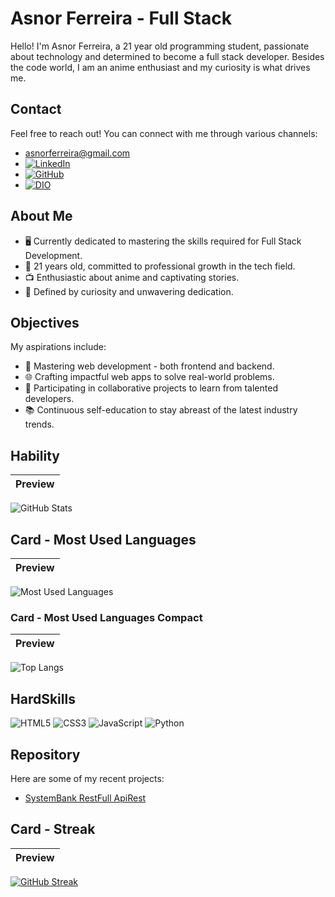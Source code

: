 # Asnor Ferreira - Full Stack

Hello! I'm Asnor Ferreira, a 21 year old programming student, passionate about technology and determined to become a full stack developer. Besides the code world, I am an anime enthusiast and my curiosity is what drives me.

## Contact

Feel free to reach out! You can connect with me through various channels:

- [asnorferreira@gmail.com](mailto:asnorferreira@gmail.com)
- [![LinkedIn](https://img.shields.io/badge/LinkedIn-000?style=for-the-badge&logo=linkedin&logoColor=0E76A8)](https://www.linkedin.com/in/asnor-ferreira-3a141a219/)
- [![GitHub](https://img.shields.io/badge/GitHub-000?style=for-the-badge&logo=GitHub)](https://github.com/asnorferreira?tab=repositories)
- [![DIO](https://img.shields.io/badge/MEU_PERFIL_NA_DIO-000?style=for-the-badge&logo=DIO)](https://web.dio.me/users/asnorferreira?tab=skills)

## About Me

- 🖥️ Currently dedicated to mastering the skills required for Full Stack Development.
- 🎉 21 years old, committed to professional growth in the tech field.
- 📺 Enthusiastic about anime and captivating stories.
- 🧐 Defined by curiosity and unwavering dedication.

## Objectives

My aspirations include:

- 🚀 Mastering web development - both frontend and backend.
- 🌐 Crafting impactful web apps to solve real-world problems.
- 🔄 Participating in collaborative projects to learn from talented developers.
- 📚 Continuous self-education to stay abreast of the latest industry trends.

## Hability
| Preview | 
|:-------:|
![GitHub Stats](https://github-readme-stats.vercel.app/api?username=asnorferreira&theme=transparent&bg_color=000&border_color=30A3DC&show_icons=true&icon_color=30A3DC&title_color=E94D5F&text_color=FFF)

## Card - Most Used Languages
| Preview | 
|:-------:|
![Most Used Languages](https://github-readme-stats-git-masterrstaa-rickstaa.vercel.app/api/top-langs/?username=asnorferreira&bg_color=000&border_color=30A3DC&title_color=E94D5F&text_color=FFF) 

### Card - Most Used Languages Compact

| Preview |
|:-------:|
![Top Langs](https://github-readme-stats-git-masterrstaa-rickstaa.vercel.app/api/top-langs/?username=asnorferreira&layout=compact&bg_color=000&border_color=30A3DC&title_color=E94D5F&text_color=FFF)

## HardSkills

![HTML5](https://img.shields.io/badge/HTML5-000?style=for-the-badge&logo=html5)
![CSS3](https://img.shields.io/badge/CSS3-000?style=for-the-badge&logo=css3&logoColor=264CE4)
![JavaScript](https://img.shields.io/badge/JavaScript-000?style=for-the-badge&logo=javascript)
![Python](https://img.shields.io/badge/Python-000?style=for-the-badge&logo=python)
## Repository

Here are some of my recent projects:

- [SystemBank RestFull ApiRest](https://github.com/asnorferreira/SystemBank-RestFull-ApiRest)

## Card - Streak

| Preview | 
|:-------:|
[![GitHub Streak](https://streak-stats.demolab.com/?user=asnorferreira&theme=bear&background=000&border=30A3DC&dates=FFF)](https://git.io/streak-stats)
